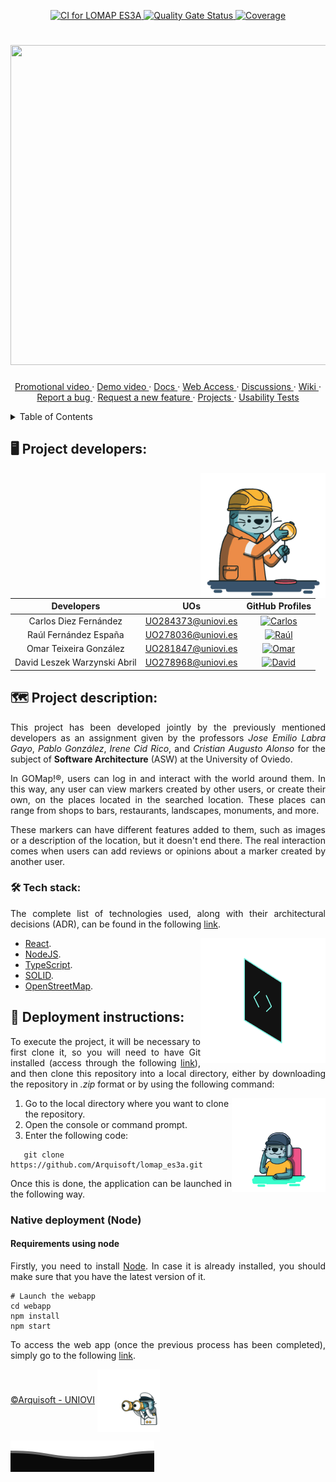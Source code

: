 <p align="center">
   <a href="https://github.com/Arquisoft/lomap_es3a/actions/workflows/master_lomapes3a.yml">
      <img alt="CI for LOMAP ES3A" src="https://github.com/Arquisoft/lomap_es3a/actions/workflows/master_lomapes3a.yml/badge.svg">
   </a>
   <a href="https://sonarcloud.io/summary/new_code?id=Arquisoft_lomap_es3a">
      <img alt="Quality Gate Status" src="https://sonarcloud.io/api/project_badges/measure?project=Arquisoft_lomap_es3a&metric=alert_status">
   </a>
   <a href="https://sonarcloud.io/summary/new_code?id=Arquisoft_lomap_es3a">
      <img alt="Coverage" src="https://sonarcloud.io/api/project_badges/measure?project=Arquisoft_lomap_es3a&metric=coverage">
   </a>
</p>

<h1 align="center"><img src="https://user-images.githubusercontent.com/91057639/218590043-d4243147-e5c0-4f7b-8fed-12ed8d290490.png" width="1024" height="512"></h1>

<p align="center">
   <a href="https://github.com/Arquisoft/lomap_es3a/wiki/Video-Promocional">
      Promotional video
   </a>
   ·
   <a href="https://github.com/Arquisoft/lomap_es3a/wiki/Video-Demo">
      Demo video
   </a>
   ·
   <a href="https://arquisoft.github.io/lomap_es3a/">
      Docs
   </a>
   ·
   <a href="https://lomapes3a.azurewebsites.net">
      Web Access
   </a>
   ·
   <a href="https://github.com/Arquisoft/lomap_es3a/discussions">
      Discussions
   </a>
   ·
   <a href="https://github.com/Arquisoft/lomap_es3a/wiki">
      Wiki
   </a>
   ·
   <a href="https://github.com/Arquisoft/lomap_es3a/issues/new?assignees=&labels=&template=bug_report.md&title=">
      Report a bug
   </a>
   ·
   <a href="https://github.com/Arquisoft/lomap_es3a/issues/new?assignees=&labels=&template=feature_request.md&title=">
      Request a new feature
   </a>
   ·
   <a href="https://github.com/Arquisoft/lomap_es3a/projects?query=is%3Aopen">
      Projects
   </a>
   ·
   <a href="https://github.com/Arquisoft/lomap_es3a/tree/master/usability_tests">
      Usability Tests
   </a>   
</p>

<details>
  <summary>Table of Contents</summary>
  <ol>
    <li>
      <a href="#🖥️-project-developers">
         Project developers.
      </a>
    </li>
    <li>
      <a href="#🗺️-project-description">
         Project description.
      </a>
      <ol>
         <li>
            <a href="#🛠-tech-stack">
               Tech stack.
            </a>
         </li>
      </ol>
    </li>
    <li>
      <a href="#📑-deployment-instructions">
         Deployment instructions.
      </a>
      <ol>
         <li>
            <a href="#native-deployment-(node)">
               Native deployment (Node).
            </a>
         </li>
      </ol>
    </li>
  </ol>
</details>

## 🖥️ Project developers:
<img align="right" width="200" height="200" src="designs/measuring_oil.gif">

|       Developers        |        UOs         |                                                       GitHub Profiles                                                       |
|:----------------------------:|:------------------:|:------------------------------------------------------------------------------------------------------------------------------:|
|    Carlos Diez Fernández     | UO284373@uniovi.es |  <a href="https://github.com/uo284373"><img alt="Carlos" src="https://img.shields.io/badge/UO284373-Carlos Diez-success"></a>  |
|    Raúl Fernández España     | UO278036@uniovi.es |   <a href="https://github.com/UO278036"><img alt="Raúl" src="https://img.shields.io/badge/UO278036-Raúl Fernández-blue"></a>   |
|    Omar Teixeira González    | UO281847@uniovi.es |    <a href="https://github.com/Omitg24"><img alt="Omar" src="https://img.shields.io/badge/UO281847-Omar Teixeira-red"></a>     |
| David Leszek Warzynski Abril | UO278968@uniovi.es | <a href="https://github.com/UO278968"><img alt="David" src="https://img.shields.io/badge/UO278968-David Warzynski-purple"></a> |


## 🗺️ Project description:

<p align="justify">
This project has been developed jointly by the previously mentioned developers as an assignment given by the professors <em>Jose Emilio Labra Gayo</em>, <em>Pablo González</em>, <em>Irene Cid Rico</em>, and <em>Cristian Augusto Alonso</em> for the subject of <strong>Software Architecture</strong> (ASW) at the University of Oviedo.
</p>
<p align="justify">
In GOMap!®, users can log in and interact with the world around them. In this way, any user can view markers created by other users, or create their own, on the places located in the searched location. These places can range from shops to bars, restaurants, landscapes, monuments, and more.
</p>
<p align="justify">
These markers can have different features added to them, such as images or a description of the location, but it doesn't end there. The real interaction comes when users can add reviews or opinions about a marker created by another user.
</p>

### 🛠 Tech stack:
<p align="justify">
The complete list of technologies used, along with their architectural decisions (ADR), can be found in the following <a href="https://github.com/Arquisoft/lomap_es3a/wiki/Decisiones-Arquitectonicas">link</a>.
</p>
<img align="right" width="200" height="200" src="designs/code.gif">
<ul>
   <li><a href="https://legacy.reactjs.org/">React</a>.</li>
   <li><a href="https://nodejs.org/en">NodeJS</a>.</li>
   <li><a href="https://www.typescriptlang.org/">TypeScript</a>.</li>
   <li><a href="https://solidproject.org/">SOLID</a>.</li>
   <li><a href="https://www.openstreetmap.org/">OpenStreetMap</a>.</li>
</ul>

## 📑 Deployment instructions:
<p align="justify">
   To execute the project, it will be necessary to first clone it, so you will need to have Git installed (access through the following <a href="https://git-scm.com/downloads">link</a>), and then clone this repository into a local directory, either by downloading the repository in <em>.zip</em> format or by using the following command:
</p>
<img align="right" width="150" height="150" src="designs/customer-service.gif">
<ol>
   <li>Go to the local directory where you want to clone the repository.</li>
   <li>Open the console or command prompt.</li>
   <li>Enter the following code:</li>
</ol>

```shell
   git clone https://github.com/Arquisoft/lomap_es3a.git
```
<p align="justify">
   Once this is done, the application can be launched in the following way.
</p>

### Native deployment (Node)
#### Requirements using node
<p align="justify">
   Firstly, you need to install <a href="https://nodejs.org/en">Node</a>. In case it is already installed, you should make sure that you have the latest version of it.
</p>

```shell
# Launch the webapp
cd webapp
npm install
npm start
```
<p align="justify">
   To access the web app (once the previous process has been completed), simply go to the following <a href="http://localhost:3000">link</a>.
</p>

<footer>
   <p>
        <a href="https://arquisoft.github.io/">©Arquisoft - UNIOVI</a> <img align="center" width="100" height="100" src="designs/binocularsV2.gif">
   </p>
  <img src="designs/footer.svg">
</footer>
